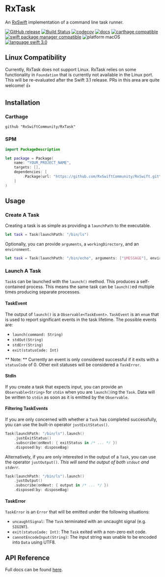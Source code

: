 # RxTask
An [RxSwift](https://github.com/ReactiveX/RxSwift) implementation of a command line task runner.

[![GitHub release](https://img.shields.io/github/release/RxSwiftCommunity/RxTask.svg)]()
[![Build Status](https://travis-ci.org/RxSwiftCommunity/RxTask.svg?branch=master)](https://travis-ci.org/RxSwiftCommunity/RxTask)
[![codecov](https://codecov.io/gh/RxSwiftCommunity/RxTask/branch/master/graph/badge.svg)](https://codecov.io/gh/RxSwiftCommunity/RxTask)
[![docs](https://cdn.rawgit.com/RxSwiftCommunity/RxTask/master/docs/badge.svg)](https://RxSwiftCommunity.github.io/RxTask/)
[![carthage compatible](https://img.shields.io/badge/carthage-compatible-4BC51D.svg?style=flat)](https://github.com/Carthage/Carthage)
[![swift package manager compatible](https://img.shields.io/badge/spm-compatible-brightgreen.svg)](https://github.com/apple/swift-package-manager)
![platform macOS](https://img.shields.io/badge/platform-macOS-blue.svg)
[![language swift 3.0](https://img.shields.io/badge/language-Swift%203.0-orange.svg)](https://swift.org)

## Linux Compatibility

Currently, RxTask does not support Linux. RxTask relies on some functionality
in `Foundation` that is currently not available in the Linux port. This will be
re-evaluated after the Swift 3.1 release. PRs in this area are quite welcome! 👍

## Installation

### Carthage

```shell
github "RxSwiftCommunity/RxTask"
```

### SPM

```swift
import PackageDescription

let package = Package(
    name: "YOUR_PROJECT_NAME",
    targets: [],
    dependencies: [
        .Package(url: "https://github.com/RxSwiftCommunity/RxSwift.git", majorVersion: 0)
    ]
)
```

## Usage

### Create A Task

Creating a task is as simple as providing a `launchPath` to the executable.

```swift
let task = Task(launchPath: "/bin/ls")
```

Optionally, you can provide `arguments`, a `workingDirectory`, and an
`environment`.

```swift
let task = Task(launchPath: "/bin/echo", arguments: ["$MESSAGE"], environment: ["MESSAGE": "Hello World!"])
```

### Launch A Task

`Task`s can be launched with the `launch()` method. This produces a
self-contained process. This means the same task can be `launch()`ed multiple
times producing separate processes.

#### TaskEvent

The output of `launch()` is a `Observable<TaskEvent>`. `TaskEvent` is an `enum`
that is used to report significant events in the task lifetime. The possible
events are:

* `launch(command: String)`
* `stdOut(String)`
* `stdErr(String)`
* `exit(statusCode: Int)`

** Note: ** Currently an event is only considered successful if it exits with a
`statusCode` of 0. Other exit statuses will be considered a `TaskError`.

#### StdIn

If you create a task that expects input, you can provide an `Observable<String>`
for `stdin` when you are `launch()`ing the `Task`. Data will be written to
`stdin` as soon as it is emitted by the `Observable`.

#### Filtering TaskEvents

If you are only concerned with whether a `Task` has completed successfully, you
can use the built-in operator `justExitStatus()`.

```swift
Task(launchPath: "/bin/ls").launch()
    .justExitStatus()
    .subscribe(onNext: { exitStatus in /* ... */ })
    .disposed(by: disposeBag)
```

Alternatively, if you are only interested in the output of a `Task`, you can use
the operator `justOutput()`. *This will send the output of both `stdout` and
`stderr`*.

```swift
Task(launchPath: "/bin/ls").launch()
    .justOutput()
    .subscribe(onNext: { output in /* ... */ })
    .disposed(by: disposeBag)
```

#### TaskError

`TaskError` is an `Error` that will be emitted under the following situations:

* `uncaughtSignal`: The `Task` terminated with an uncaught signal (e.g. `SIGINT`).
* `exit(statusCode: Int)`: The `Task` exited with a non-zero exit code.
* `cannotEncodeInput(String)`: The input string was unable to be encoded into `Data` using UTF8.

## API Reference

Full docs can be found [here](https://RxSwiftCommunity.github.io/RxTask/).
